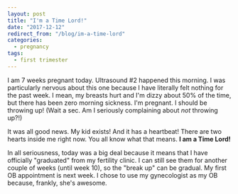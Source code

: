 ```yaml
---
layout: post
title: "I'm a Time Lord!"
date: "2017-12-12"
redirect_from: "/blog/im-a-time-lord"
categories:
  - pregnancy
tags:
  - first trimester
---
```


I am 7 weeks pregnant today. Ultrasound #2 happened this morning. I was particularly nervous about this one because I have literally felt nothing for the past week. I mean, my breasts hurt and I'm dizzy about 50% of the time, but there has been zero morning sickness. I'm pregnant. I should be throwing up! (Wait a sec. Am I seriously complaining about _not_ throwing up?!)

It was all good news. My kid exists! And it has a heartbeat! There are two hearts inside me right now. You all know what that means. **I am a Time Lord!**

In all seriousness, today was a big deal because it means that I have officially "graduated" from my fertility clinic. I can still see them for another couple of weeks (until week 10), so the "break up" can be gradual. My first OB appointment is next week. I chose to use my gynecologist as my OB because, frankly, she's awesome.
